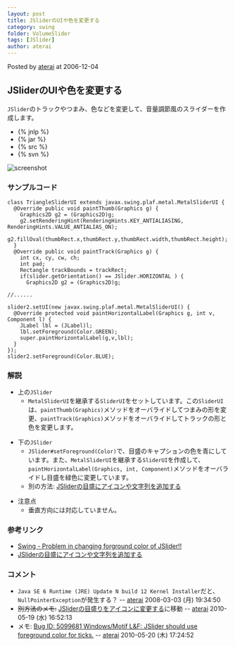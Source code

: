 ```yaml
---
layout: post
title: JSliderのUIや色を変更する
category: swing
folder: VolumeSlider
tags: [JSlider]
author: aterai
---
```


Posted by [aterai](http://terai.xrea.jp/aterai.html) at 2006-12-04

## JSliderのUIや色を変更する
`JSlider`のトラックやつまみ、色などを変更して、音量調節風のスライダーを作成します。

- {% jnlp %}
- {% jar %}
- {% src %}
- {% svn %}

<!-- dummy comment line for breaking list -->

![screenshot](https://lh4.googleusercontent.com/_9Z4BYR88imo/TQTWc-B0OXI/AAAAAAAAApQ/t1b78yBXWUQ/s800/VolumeSlider.png)

### サンプルコード
<pre class="prettyprint"><code>class TriangleSliderUI extends javax.swing.plaf.metal.MetalSliderUI {
  @Override public void paintThumb(Graphics g) {
    Graphics2D g2 = (Graphics2D)g;
    g2.setRenderingHint(RenderingHints.KEY_ANTIALIASING, RenderingHints.VALUE_ANTIALIAS_ON);
    g2.fillOval(thumbRect.x,thumbRect.y,thumbRect.width,thumbRect.height);
  }
  @Override public void paintTrack(Graphics g) {
    int cx, cy, cw, ch;
    int pad;
    Rectangle trackBounds = trackRect;
    if(slider.getOrientation() == JSlider.HORIZONTAL ) {
      Graphics2D g2 = (Graphics2D)g;

//......

slider2.setUI(new javax.swing.plaf.metal.MetalSliderUI() {
  @Override protected void paintHorizontalLabel(Graphics g, int v, Component l) {
    JLabel lbl = (JLabel)l;
    lbl.setForeground(Color.GREEN);
    super.paintHorizontalLabel(g,v,lbl);
  }
});
slider2.setForeground(Color.BLUE);
</code></pre>

### 解説
- 上の`JSlider`
    - `MetalSliderUI`を継承する`SliderUI`をセットしています。この`SliderUI`は、`paintThumb(Graphics)`メソッドをオーバライドしてつまみの形を変更、`paintTrack(Graphics)`メソッドをオーバライドしてトラックの形と色を変更します。

<!-- dummy comment line for breaking list -->

- 下の`JSlider`
    - `JSlider#setForeground(Color)`で、目盛のキャプションの色を青にしています。また、`MetalSliderUI`を継承する`SliderUI`を作成して、`paintHorizontalLabel(Graphics, int, Component)`メソッドをオーバライドし目盛を緑色に変更しています。
    - 別の方法: [JSliderの目盛にアイコンや文字列を追加する](http://terai.xrea.jp/Swing/SliderLabelTable.html)

<!-- dummy comment line for breaking list -->

- 注意点
    - 垂直方向には対応していません。

<!-- dummy comment line for breaking list -->

### 参考リンク
- [Swing - Problem in changing forground color of JSlider!!](https://forums.oracle.com/thread/1375990)
- [JSliderの目盛にアイコンや文字列を追加する](http://terai.xrea.jp/Swing/SliderLabelTable.html)

<!-- dummy comment line for breaking list -->

### コメント
- `Java SE 6 Runtime (JRE) Update N build 12 Kernel Installer`だと、`NullPointerException`が発生する？ -- [aterai](http://terai.xrea.jp/aterai.html) 2008-03-03 (月) 19:34:50
- ~~別方法のメモ:~~ [JSliderの目盛りをアイコンに変更する](http://terai.xrea.jp/Swing/TriangleTickSlider.html)に移動 -- [aterai](http://terai.xrea.jp/aterai.html) 2010-05-19 (水) 16:52:13
- メモ: [Bug ID: 5099681 Windows/Motif L&F: JSlider should use foreground color for ticks.](http://bugs.sun.com/bugdatabase/view_bug.do?bug_id=5099681) -- [aterai](http://terai.xrea.jp/aterai.html) 2010-05-20 (木) 17:24:52

<!-- dummy comment line for breaking list -->

